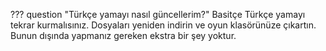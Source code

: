 ??? question "Türkçe yamayı nasıl güncellerim?"
	Basitçe Türkçe yamayı tekrar kurmalısınız. Dosyaları yeniden indirin ve oyun klasörünüze çıkartın. Bunun dışında yapmanız gereken ekstra bir şey yoktur.